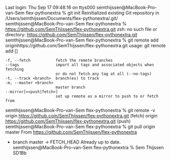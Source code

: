 Last login: Thu Sep 17 09:48:16 on ttys000
semthijssen@MacBook-Pro-van-Sem flex-pythonextra % git init
Reinitialized existing Git repository in /Users/semthijssen/Documents/flex-pythonextra/.git/
semthijssen@MacBook-Pro-van-Sem flex-pythonextra % https://github.com/SemThijssen/flex-pythonextra.git
zsh: no such file or directory: https://github.com/SemThijssen/flex-pythonextra.git
semthijssen@MacBook-Pro-van-Sem flex-pythonextra % git remote add originhttps://github.com/SemThijssen/flex-pythonextra.git
usage: git remote add [<options>] <name> <url>

    -f, --fetch           fetch the remote branches
    --tags                import all tags and associated objects when fetching
                          or do not fetch any tag at all (--no-tags)
    -t, --track <branch>  branch(es) to track
    -m, --master <branch>
                          master branch
    --mirror[=<push|fetch>]
                          set up remote as a mirror to push to or fetch from

semthijssen@MacBook-Pro-van-Sem flex-pythonextra % git remote -v
origin	https://github.com/SemThijssen/flex-pythonextra.git (fetch)
origin	https://github.com/SemThijssen/flex-pythonextra.git (push)
semthijssen@MacBook-Pro-van-Sem flex-pythonextra % git pull origin master
From https://github.com/SemThijssen/flex-pythonextra
 * branch            master     -> FETCH_HEAD
Already up to date.
semthijssen@MacBook-Pro-van-Sem flex-pythonextra % 
Sem Thijssen SD1Bb